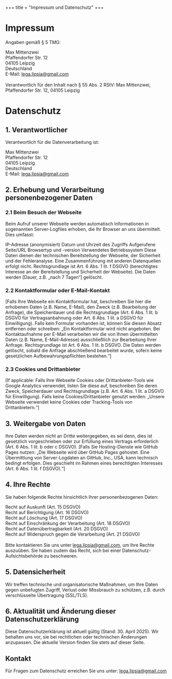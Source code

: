 +++
title = "Impressum und Datenschutz"
+++

# Impressum

Angaben gemäß § 5 TMG:

Max Mittenzwei <br>
Pfaffendorfer Str. 12 <br>
04105 Leipzig <br>
Deutschland <br>
E-Mail: lega.lipsia@gmail.com <br> <br>
Verantwortlich für den Inhalt nach § 55 Abs. 2 RStV: Max Mittenzwei, Pfaffendorfer Str. 12, 04105 Leipzig

# Datenschutz

## 1. Verantwortlicher
Verantwortlich für die Datenverarbeitung ist:

Max Mittenzwei <br>
Pfaffendorfer Str. 12 <br>
04105 Leipzig <br>
Deutschland <br>
E-Mail: lega.lipsia@gmail.com

## 2. Erhebung und Verarbeitung personenbezogener Daten
### 2.1 Beim Besuch der Webseite

Beim Aufruf unserer Webseite werden automatisch Informationen in sogenannten Server-Logfiles erhoben, die Ihr Browser an uns übermittelt. Dies umfasst:

IP-Adresse (anonymisiert)
Datum und Uhrzeit des Zugriffs
Aufgerufene Seite/URL
Browsertyp und -version
Verwendetes Betriebssystem
Diese Daten dienen der technischen Bereitstellung der Webseite, der Sicherheit und der Fehleranalyse. Eine Zusammenführung mit anderen Datenquellen erfolgt nicht. Rechtsgrundlage ist Art. 6 Abs. 1 lit. f DSGVO (berechtigtes Interesse an der Bereitstellung und Sicherheit der Webseite). Die Daten werden [Dauer, z.B. „nach 7 Tagen“] gelöscht.

### 2.2 Kontaktformular oder E-Mail-Kontakt

[Falls Ihre Webseite ein Kontaktformular hat, beschreiben Sie hier die erhobenen Daten (z.B. Name, E-Mail), den Zweck (z.B. Bearbeitung der Anfrage), die Speicherdauer und die Rechtsgrundlage (Art. 6 Abs. 1 lit. b DSGVO für Vertragsanbahnung oder Art. 6 Abs. 1 lit. a DSGVO für Einwilligung). Falls kein Formular vorhanden ist, können Sie diesen Absatz entfernen oder schreiben: „Ein Kontaktformular wird nicht angeboten. Bei Kontaktaufnahme per E-Mail verarbeiten wir die von Ihnen übermittelten Daten (z.B. Name, E-Mail-Adresse) ausschließlich zur Bearbeitung Ihrer Anfrage. Rechtsgrundlage ist Art. 6 Abs. 1 lit. b DSGVO. Die Daten werden gelöscht, sobald die Anfrage abschließend bearbeitet wurde, sofern keine gesetzlichen Aufbewahrungspflichten bestehen.“]

### 2.3 Cookies und Drittanbieter

[If applicable: Falls Ihre Webseite Cookies oder Drittanbieter-Tools wie Google Analytics verwendet, listen Sie diese auf, beschreiben Sie deren Zweck, Speicherdauer und Rechtsgrundlage (z.B. Art. 6 Abs. 1 lit. a DSGVO für Einwilligung). Falls keine Cookies/Drittanbieter genutzt werden: „Unsere Webseite verwendet keine Cookies oder Tracking-Tools von Drittanbietern.“]

## 3. Weitergabe von Daten
Ihre Daten werden nicht an Dritte weitergegeben, es sei denn, dies ist gesetzlich vorgeschrieben oder zur Erfüllung eines Vertrags erforderlich (Art. 6 Abs. 1 lit. b oder c DSGVO). [Falls Sie Hosting-Dienste wie GitHub Pages nutzen: „Die Webseite wird über GitHub Pages gehostet. Eine Übermittlung von Server-Logdaten an GitHub, Inc., USA, kann technisch bedingt erfolgen. Dies geschieht im Rahmen eines berechtigten Interesses (Art. 6 Abs. 1 lit. f DSGVO).“]

## 4. Ihre Rechte
Sie haben folgende Rechte hinsichtlich Ihrer personenbezogenen Daten:

Recht auf Auskunft (Art. 15 DSGVO) <br>
Recht auf Berichtigung (Art. 16 DSGVO) <br>
Recht auf Löschung (Art. 17 DSGVO) <br>
Recht auf Einschränkung der Verarbeitung (Art. 18 DSGVO) <br>
Recht auf Datenübertragbarkeit (Art. 20 DSGVO) <br>
Recht auf Widerspruch gegen die Verarbeitung (Art. 21 DSGVO) <br> <br>
Bitte kontaktieren Sie uns unter lega.lipsia@gmail.com, um Ihre Rechte auszuüben. Sie haben zudem das Recht, sich bei einer Datenschutz-Aufsichtsbehörde zu beschweren.

## 5. Datensicherheit
Wir treffen technische und organisatorische Maßnahmen, um Ihre Daten gegen unbefugten Zugriff, Verlust oder Missbrauch zu schützen, z.B. durch verschlüsselte Übertragung (SSL/TLS).

## 6. Aktualität und Änderung dieser Datenschutzerklärung
Diese Datenschutzerklärung ist aktuell gültig (Stand: 30. April 2025). Wir behalten uns vor, sie bei rechtlichen oder technischen Änderungen anzupassen. Die aktuelle Version finden Sie stets auf dieser Seite.

## Kontakt

Für Fragen zum Datenschutz erreichen Sie uns unter: lega.lipsia@gmail.com
